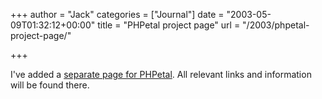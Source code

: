 +++
author = "Jack"
categories = ["Journal"]
date = "2003-05-09T01:32:12+00:00"
title = "PHPetal project page"
url = "/2003/phpetal-project-page/"

+++

I've added a [separate page for PHPetal][1]. All relevant links and information will be found there.

 [1]: https://www.jackbaty.com/apps/phpetal/